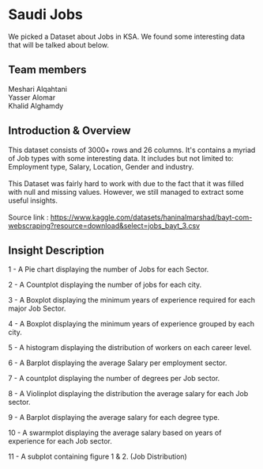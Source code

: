 # Saudi Jobs
We picked a Dataset about Jobs in KSA. We found some interesting data that will be talked about below.

## Team members
Meshari Alqahtani<br />
Yasser Alomar<br />
Khalid Alghamdy<br />

## Introduction & Overview

This dataset consists of 3000+ rows and 26 columns. It's contains a myriad of Job types with some interesting data. It includes but not limited to: Employment type, Salary, Location, Gender and industry.<br /><br />
This Dataset was fairly hard to work with due to the fact that it was filled with null and missing values. However, we still managed to extract some useful insights.<br /><br />
Source link : https://www.kaggle.com/datasets/haninalmarshad/bayt-com-webscraping?resource=download&select=jobs_bayt_3.csv<br />

## Insight Description 

1 - A Pie chart displaying the number of Jobs for each Sector.

2 - A Countplot displaying the number of jobs for each city.

3 - A Boxplot displaying the minimum years of experience required for each major Job Sector.

4 - A Boxplot displaying the minimum years of experience grouped by each city.

5 - A histogram displaying the distribution of workers on each career level.

6 - A Barplot displaying the average Salary per employment sector.

7 - A countplot displaying the number of degrees per Job sector.

8 - A Violinplot displaying the distribution the average salary for each Job sector.

9 - A Barplot displaying the average salary for each degree type.

10 - A swarmplot displaying the average salary based on years of experience for each Job sector.

11 - A subplot containing figure 1 & 2. (Job Distribution)


